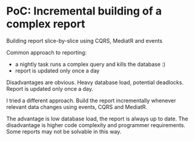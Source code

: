 # PoC: Incremental building of a complex report

Building report slice-by-slice using CQRS, MediatR and events

Common approach to reporting:
- a nightly task runs a complex query and kills the database :)
- report is updated only once a day

Disadvantages are obvious. Heavy database load, potential deadlocks. Report is updated only once a day.

I tried a different approach. Build the report incrementally whenever relevant data changes using events, CQRS and MediatR.

The advantage is low database load, the report is always up to date. The disadvantage is higher code complexity and programmer requirements. Some reports may not be solvable in this way.
